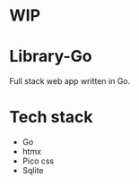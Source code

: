 # WIP
# Library-Go
Full stack web app written in Go.

# Tech stack

- Go
- htmx
- Pico css
- Sqlite
